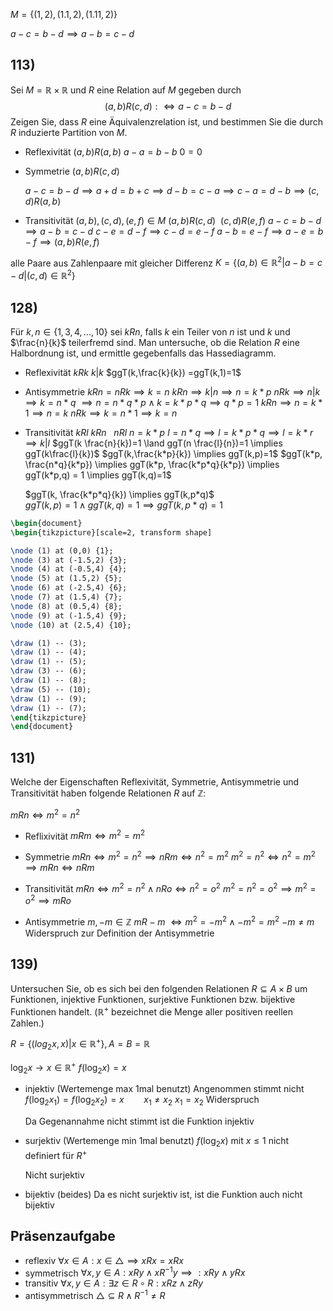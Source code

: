 
$M=\{(1,2),(1.1,2),(1.11,2)\}$

$a-c=b-d \implies a-b=c-d$
## 113) 
Sei $M = \mathbb{R} \times \mathbb{R}$ und $R$ eine Relation auf $M$ gegeben durch
$$(a, b)R(c, d) :⇔ a − c = b − d$$
Zeigen Sie, dass $R$ eine Äquivalenzrelation ist, und bestimmen Sie die durch $R$ induzierte Partition
von $M$.

- Reflexivität
	$(a,b)R(a,b)$
	$a-a=b-b$
	$0=0$
- Symmetrie
	$(a,b)R(c,d)$

	$a-c=b-d \implies  a+d=b+c \implies d-b=c-a \implies c-a=d-b\implies(c,d)R(a,b)$
- Transitivität
	$(a,b),(c,d),(e,f) \in M$
	$(a,b)R(c,d) ~~(c,d)R(e,f)$
	$a-c=b-d \implies a-b=c-d$
	$c-e=d-f \implies c-d=e-f$
	$a-b=e-f \implies a-e=b-f \implies (a,b)R(e,f)$

alle Paare aus Zahlenpaare mit gleicher Differenz
$K=\{ (a,b) \in \mathbb{R}^2|a-b=c-d|(c,d)\in\mathbb{R}^2\}$

## 128) 
Für $k, n \in \{1, 3, 4, . . . , 10\}$ sei $kRn$, falls $k$ ein Teiler von $n$ ist und $k$ und $\frac{n}{k}$ teilerfremd sind. Man untersuche, ob die Relation $R$ eine Halbordnung ist, und ermittle gegebenfalls das Hassediagramm.

- Reflexivität
	$kRk$
	$k|k$
	$ggT(k,\frac{k}{k}) =ggT(k,1)=1$
- Antisymmetrie
	$kRn = nRk \implies k=n$
	$kRn \implies k|n\implies n=k*p$
	$nRk \implies n|k \implies k=n*q$
	$\implies n=n*q*p \land k=k*p*q \implies q*p=1$
	$kRn \implies n=k*1 \implies n=k$
	$nRk \implies k=n*1 \implies k=n$
- Transitivität
	$kRl$
	$kRn ~~~ nRl$
	$n=k*p$
	$l=n*q \implies l=k*p*q \implies l=k*r \implies k|l$
	$ggT(k \frac{n}{k})=1 \land ggT(n \frac{l}{n})=1  \implies      ggT(k\frac{l}{k})$
	$ggT(k,\frac{k*p}{k}) \implies ggT(k,p)=1$
	$ggT(k*p, \frac{n*q}{k*p}) \implies ggT(k*p, \frac{k*p*q}{k*p}) \implies ggT(k*p,q) = 1 \implies ggT(k,q)=1$

	$ggT(k, \frac{k*p*q}{k}) \implies ggT(k,p*q)$	
	$ggT(k,p)=1 \land ggT(k,q)=1 \implies ggT(k,p*q)=1$




```tikz
\begin{document}
\begin{tikzpicture}[scale=2, transform shape] 

\node (1) at (0,0) {1}; 
\node (3) at (-1.5,2) {3}; 
\node (4) at (-0.5,4) {4}; 
\node (5) at (1.5,2) {5}; 
\node (6) at (-2.5,4) {6}; 
\node (7) at (1.5,4) {7}; 
\node (8) at (0.5,4) {8}; 
\node (9) at (-1.5,4) {9}; 
\node (10) at (2.5,4) {10};

\draw (1) -- (3); 
\draw (1) -- (4); 
\draw (1) -- (5); 
\draw (3) -- (6); 
\draw (1) -- (8); 
\draw (5) -- (10); 
\draw (1) -- (9); 
\draw (1) -- (7);
\end{tikzpicture}
\end{document}
```
## 131) 
Welche der Eigenschaften Reflexivität, Symmetrie, Antisymmetrie und Transitivität
haben folgende Relationen $R$ auf $\mathbb{Z}$:

$mRn \iff m^2 = n^2$

- Reflixivität
	$mRm \iff m^2=m^2$

- Symmetrie
	$mRn \iff m^2=n^2 \implies nRm \iff n^2=m^2$
	$m^2=n^2 \iff n^2=m^2 \implies mRn \iff nRm$

- Transitivität
	$mRn \iff m^2=n^2 \land nRo \iff n^2=o^2$
	$m^2=n^2=o^2 \implies m^2=o^2 \implies mRo$

- Antisymmetrie
	$m,-m\in\mathbb{Z}$
	$mR-m ~\iff m^2=-m^2 \land -m^2=m^2$
	$-m\not=m$ Widerspruch zur Definition der Antisymmetrie
## 139)  
Untersuchen Sie, ob es sich bei den folgenden Relationen $R ⊆ A × B$ um Funktionen,
injektive Funktionen, surjektive Funktionen bzw. bijektive Funktionen handelt. ($\mathbb{R}^+$ bezeichnet
die Menge aller positiven reellen Zahlen.)

$R = \{(log_{2}x, x)|x ∈ \mathbb{R}^+\}, A = B = \mathbb{R}$

$\log_{2}x \rightarrow x \in\mathbb{R}^+$
$f(\log_{2}x)=x$

- injektiv (Wertemenge max 1mal benutzt)
	Angenommen stimmt nicht
	$f(\log_{2}x_{1})=f(\log_{2}x_{2})=x~~~~~~~~ x_{1}\not=x_{2}$
	$x_{1}=x_{2}$ Widerspruch

	Da Gegenannahme nicht stimmt ist die Funktion injektiv


- surjektiv (Wertemenge min 1mal benutzt)
	$f(\log_{2}x)$ mit $x\leq1$ nicht definiert für $R^+$

	Nicht surjektiv
- bijektiv (beides)
	Da es nicht surjektiv ist, ist die Funktion auch nicht bijektiv


## Präsenzaufgabe

- reflexiv
	$\forall x \in A: x\in\triangle \implies xRx=xRx$
- symmetrisch 
	$\forall x,y \in A: xRy \land xR^{-1}y\implies:xRy\land yRx$
- transitiv
	$\forall x,y \in A: \exists z \in R\circ R: xRz \land zRy$
- antisymmetrisch
	$\triangle \subseteq R\land R^{-1}\not= R$